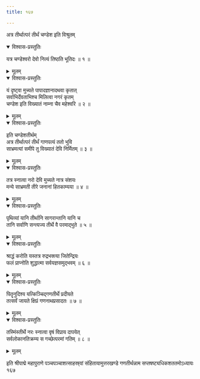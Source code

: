 ```yaml
---
title: १६७

---
```

अत्र तीर्थात्परं तीर्थं चण्डेश इति विश्रुतम्  

<details open><summary>विश्वास-प्रस्तुतिः</summary>

यत्र चण्डेश्वरो देवो नित्यं तिष्ठति भूतिदः ॥ १ ॥
</details>

<details><summary>मूलम्</summary>

यत्र चण्डेश्वरो देवो नित्यं तिष्ठति भूतिदः ॥ १ ॥
</details>



<details open><summary>विश्वास-प्रस्तुतिः</summary>

यं दृष्ट्वा मुच्यते पापादज्ञानादथवा कृतात्  
सर्वाभिर्देवताभिश्च मिलित्वा नगरं कृतम्  
चण्डेश इति विख्यातं नाम्ना चैव महेश्वरि ॥ २ ॥
</details>

<details><summary>मूलम्</summary>

यं दृष्ट्वा मुच्यते पापादज्ञानादथवा कृतात्  
सर्वाभिर्देवताभिश्च मिलित्वा नगरं कृतम्  
चण्डेश इति विख्यातं नाम्ना चैव महेश्वरि ॥ २ ॥
</details>



<details open><summary>विश्वास-प्रस्तुतिः</summary>

इति चण्डेशतीर्थम्  
अत्र तीर्थात्परं तीर्थं गाणपत्यं ततो भुवि  
साभ्रमत्यां समीपे तु विख्यातं देवि निर्मितम् ॥ ३ ॥
</details>

<details><summary>मूलम्</summary>

इति चण्डेशतीर्थम्  
अत्र तीर्थात्परं तीर्थं गाणपत्यं ततो भुवि  
साभ्रमत्यां समीपे तु विख्यातं देवि निर्मितम् ॥ ३ ॥
</details>



<details open><summary>विश्वास-प्रस्तुतिः</summary>

तत्र स्नात्वा नरो देवि मुच्यते नात्र संशयः  
मन्ये साभ्रमती तीरे जनानां हितकाम्यया ॥ ४ ॥
</details>

<details><summary>मूलम्</summary>

तत्र स्नात्वा नरो देवि मुच्यते नात्र संशयः  
मन्ये साभ्रमती तीरे जनानां हितकाम्यया ॥ ४ ॥
</details>



<details open><summary>विश्वास-प्रस्तुतिः</summary>

पृथिव्यां यानि तीर्थानि सागरान्तानि यानि च  
तानि सर्वाणि सन्त्यज्य तीर्थे वै परमाद्भुते ॥ ५ ॥
</details>

<details><summary>मूलम्</summary>

पृथिव्यां यानि तीर्थानि सागरान्तानि यानि च  
तानि सर्वाणि सन्त्यज्य तीर्थे वै परमाद्भुते ॥ ५ ॥
</details>



<details open><summary>विश्वास-प्रस्तुतिः</summary>

श्राद्धं करोति यस्तत्र रुद्रभक्त्या जितेन्द्रियः  
फलं प्राप्नोति शुद्धात्मा सर्वयज्ञसमुद्भवम् ॥ ६ ॥
</details>

<details><summary>मूलम्</summary>

श्राद्धं करोति यस्तत्र रुद्रभक्त्या जितेन्द्रियः  
फलं प्राप्नोति शुद्धात्मा सर्वयज्ञसमुद्भवम् ॥ ६ ॥
</details>



<details open><summary>विश्वास-प्रस्तुतिः</summary>

पितॄनुदिश्य यत्किञ्चिद्गणतीर्थे प्रदीयते  
तत्सर्वं जायते क्षिप्रं गणनाथप्रसादतः ॥ ७ ॥
</details>

<details><summary>मूलम्</summary>

पितॄनुदिश्य यत्किञ्चिद्गणतीर्थे प्रदीयते  
तत्सर्वं जायते क्षिप्रं गणनाथप्रसादतः ॥ ७ ॥
</details>



<details open><summary>विश्वास-प्रस्तुतिः</summary>

तस्मिंस्तीर्थे नरः स्नात्वा वृषं विप्राय दापयेत्  
सर्वलोकानतिक्रम्य स गच्छेत्परमां गतिम् ॥ ८ ॥
</details>

<details><summary>मूलम्</summary>

तस्मिंस्तीर्थे नरः स्नात्वा वृषं विप्राय दापयेत्  
सर्वलोकानतिक्रम्य स गच्छेत्परमां गतिम् ॥ ८ ॥
</details>


इति श्रीपाद्मे महापुराणे पञ्चपञ्चाशत्साहस्र्यां संहितायामुत्तरखण्डे गणतीर्थन्नाम सप्तषष्ट्यधिकशततमोऽध्यायः १६७